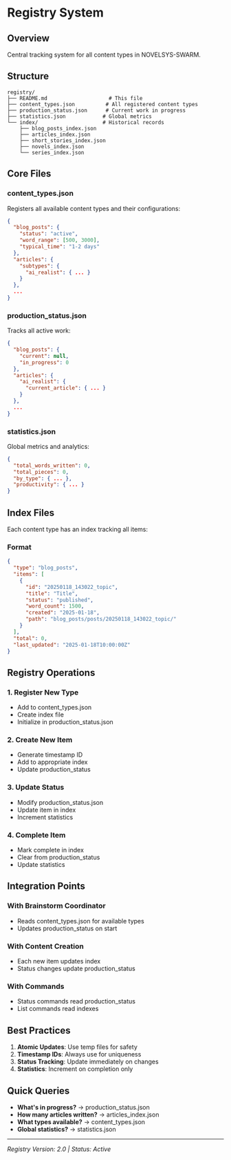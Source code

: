 # Registry System

## Overview
Central tracking system for all content types in NOVELSYS-SWARM.

## Structure
```
registry/
├── README.md                    # This file
├── content_types.json          # All registered content types
├── production_status.json      # Current work in progress
├── statistics.json            # Global metrics
└── index/                     # Historical records
    ├── blog_posts_index.json
    ├── articles_index.json
    ├── short_stories_index.json
    ├── novels_index.json
    └── series_index.json
```

## Core Files

### content_types.json
Registers all available content types and their configurations:
```json
{
  "blog_posts": {
    "status": "active",
    "word_range": [500, 3000],
    "typical_time": "1-2 days"
  },
  "articles": {
    "subtypes": {
      "ai_realist": { ... }
    }
  },
  ...
}
```

### production_status.json
Tracks all active work:
```json
{
  "blog_posts": {
    "current": null,
    "in_progress": 0
  },
  "articles": {
    "ai_realist": {
      "current_article": { ... }
    }
  },
  ...
}
```

### statistics.json
Global metrics and analytics:
```json
{
  "total_words_written": 0,
  "total_pieces": 0,
  "by_type": { ... },
  "productivity": { ... }
}
```

## Index Files

Each content type has an index tracking all items:

### Format
```json
{
  "type": "blog_posts",
  "items": [
    {
      "id": "20250118_143022_topic",
      "title": "Title",
      "status": "published",
      "word_count": 1500,
      "created": "2025-01-18",
      "path": "blog_posts/posts/20250118_143022_topic/"
    }
  ],
  "total": 0,
  "last_updated": "2025-01-18T10:00:00Z"
}
```

## Registry Operations

### 1. Register New Type
- Add to content_types.json
- Create index file
- Initialize in production_status.json

### 2. Create New Item
- Generate timestamp ID
- Add to appropriate index
- Update production_status

### 3. Update Status
- Modify production_status.json
- Update item in index
- Increment statistics

### 4. Complete Item
- Mark complete in index
- Clear from production_status
- Update statistics

## Integration Points

### With Brainstorm Coordinator
- Reads content_types.json for available types
- Updates production_status on start

### With Content Creation
- Each new item updates index
- Status changes update production_status

### With Commands
- Status commands read production_status
- List commands read indexes

## Best Practices

1. **Atomic Updates**: Use temp files for safety
2. **Timestamp IDs**: Always use for uniqueness
3. **Status Tracking**: Update immediately on changes
4. **Statistics**: Increment on completion only

## Quick Queries

- **What's in progress?** → production_status.json
- **How many articles written?** → articles_index.json
- **What types available?** → content_types.json
- **Global statistics?** → statistics.json

---

*Registry Version: 2.0 | Status: Active*